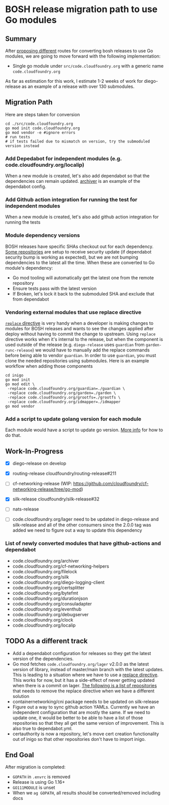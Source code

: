 # BOSH release migration path to use Go modules

## Summary

After [proposing
different](https://docs.google.com/document/d/1MeiXIqzsj_j1ziYAfhVXfCCFJLiKhi7HiOyF3g-7Wpk/edit#heading=h.9jamy725425y)
routes for converting bosh releases to use Go modules, we are going to move
forward with the following implementation:

- Single go module under `src/code.cloudfoundry.org` with a generic name
  `code.cloudfoundry.org`

As far as estimation for this work, I estimate 1-2 weeks of work for
diego-release as an example of a release with over 130 submodules.

## Migration Path

Here are steps taken for conversion

```
cd ./src/code.cloudfoundry.org
go mod init code.cloudfoundry.org
go mod vendor -e #ignore errors
# run tests
# if tests failed due to mismatch on version, try the submoduled version instead
```

### Add Depedabot for independent modules (e.g. code.cloudfoundry.org/localip)

When a new module is created, let's also add dependabot so that the dependencies
can remain updated.
[archiver](https://github.com/cloudfoundry/archiver/blob/2762da2677ce6ba931a6e9fff947c7541f470615/.dependabot/config.yml)
is an example of the dependabot config.

### Add Github action integration for running the test for independent modules

When a new module is created, let's also add github action integration for
running the tests

### Module dependency versions

BOSH releases have specific SHAs checkout out for each dependency. [Some
repositories](https://github.com/cloudfoundry/diego-release/blob/68b60677acffd6ab241e2698f581c52f5da3ed83/.dependabot/config.yml)
are setup to receive security update (if dependabot security bump is working as
expected), but we are not bumping dependencies to the latest all the time.  When
these are converted to Go module's dependency:

- Go mod tooling will automatically get the latest one from the remote
  repository
- Ensure tests pass with the latest version
- If Broken, let's lock it back to the submoduled SHA and exclude that from
  dependabot


### Vendoring external modules that use replace directive

[`replace`
directive](https://thewebivore.com/using-replace-in-go-mod-to-point-to-your-local-module/)
is very handy when a developer is making changes to modules for BOSH releases
and wants to see the changes applied after deploy without having to commit the
change to upstream. Using `replace` directive works when it's internal to the
release, but when the component is used outside of the release (e.g.
`diego-release` uses `guardian` from `garden-runc-release`) we would have to
manually add the replace commands before being able to vendor `guardian`. In
order to use `guardian`, you must clone the needed repositories using submodules. Here
is an example workflow when adding those components

```
cd inigo
go mod init
go mod edit \
 -replace code.cloudfoundry.org/guardian=./guardian \
 -replace code.cloudfoundry.org/garden=./garden \
 -replace code.cloudfoundry.org/grootfs=./grootfs \
 -replace code.cloudfoundry.org/idmapper=./idmapper
go mod vendor
```

### Add a script to update golang version for each module

Each module would have a script to update go version. [More
info](https://golang.org/ref/mod#go-mod-file-go) for how to do that.


## Work-In-Progress

- [x] diego-release on develop
- [x] routing-release cloudfoundry/routing-release#211
- [ ] cf-networking-release
  (WIP: https://github.com/cloudfoundry/cf-networking-release/tree/go-mod)
- [x] silk-release cloudfoundry/silk-release#32
- [ ] nats-release

- [ ] code.cloudfoundry.org/lager need to be updated in diego-release and
  silk-release and all of the other consumers since the 2.0.0 tag was added we
  need to figure out a way to update this dependency

### List of newly converted modules that have github-actions and dependabot
- code.cloudfoundry.org/archiver
- code.cloudfoundry.org/cf-networking-helpers
- code.cloudfoundry.org/filelock
- code.cloudfoundry.org/silk
- code.cloudfoundry.org/diego-logging-client
- code.cloudfoundry.org/certsplitter
- code.cloudfoundry.org/bytefmt
- code.cloudfoundry.org/durationjson
- code.cloudfoundry.org/consuladapter
- code.cloudfoundry.org/eventhub
- code.cloudfoundry.org/debugserver
- code.cloudfoundry.org/clock
- code.cloudfoundry.org/localip

## TODO As a different track
- Add a dependabot configuration for releases so they get the latest version of
  the dependencies.
- Go mod fetches `code.cloudfoundry.org/lager` v2.0.0 as the latest version of
  library, instead of master/main branch with the latest updates. This is leading to
  a situation where we have to use a [replace
  directive](https://github.com/cloudfoundry/diego-release/blob/2eb134ea1227064fd4fc15671a34552a20a6e3f3/src/code.cloudfoundry.org/go.mod#L13).
  This works for now, but it has a side-effect of never getting updated when
  there is a commit on lager. [The following is a list of
  repositories](https://pkg.go.dev/code.cloudfoundry.org/lager?tab=importedby) that
  needs to remove the replace directive when we have a different solution
- containernetworking/cni package needs to be updated on silk-release
- Figure out a way to sync github action YAMLs. Currently we have an independent
  configuration that are mostly the same. If we need to update one, it would be
  better to be able to have a list of those repositories so that they all get
  the same version of improvement. This is also true to dependabot.yml.
- certauthority is now a repository, let's move cert creation functionality out
  of inigo so that other repositories don't have to import inigo.

## End Goal

After migration is completed:

- `GOPATH` in `.envrc` is removed
- Release is using Go 1.16+
- `GO111MODULE` is unset
- When we `ag GOPATH`, all results should be converted/removed including docs
